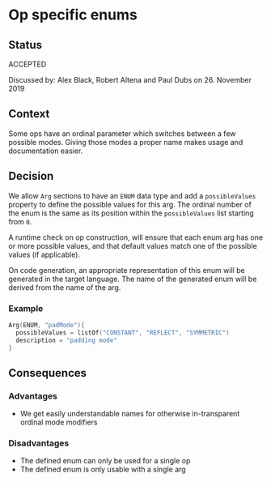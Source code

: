 # Op specific enums

## Status

ACCEPTED

Discussed by: Alex Black, Robert Altena and Paul Dubs on 26. November 2019

## Context
Some ops have an ordinal parameter which switches between a few possible modes. Giving those modes a proper name
makes usage and documentation easier. 


## Decision
We allow `Arg` sections to have an `ENUM` data type and add a `possibleValues` property to define the possible values
for this arg. The ordinal number of the enum is the same as its position within the `possibleValues` list starting from 
`0`. 

A runtime check on op construction, will ensure that each enum arg has one or more possible values, and that default
values match one of the possible values (if applicable).

On code generation, an appropriate representation of this enum will be generated in the target language. The name of 
the generated enum will be derived from the name of the arg.

### Example
```kotlin
Arg(ENUM, "padMode"){ 
  possibleValues = listOf("CONSTANT", "REFLECT", "SYMMETRIC")
  description = "padding mode"  
}
```

## Consequences

### Advantages
* We get easily understandable names for otherwise in-transparent ordinal mode modifiers

### Disadvantages
* The defined enum can only be used for a single op
* The defined enum is only usable with a single arg
